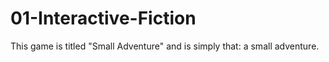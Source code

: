 # 01-Interactive-Fiction
This game is titled "Small Adventure" and is simply that: a small adventure. 
